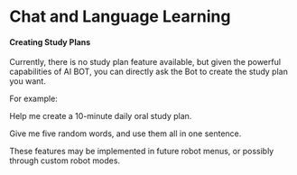 # Chat and Language Learning

#### Creating Study Plans

Currently, there is no study plan feature available, but given the powerful capabilities of AI BOT, you can directly ask the Bot to create the study plan you want.

For example:

Help me create a 10-minute daily oral study plan.

Give me five random words, and use them all in one sentence.

These features may be implemented in future robot menus, or possibly through custom robot modes.